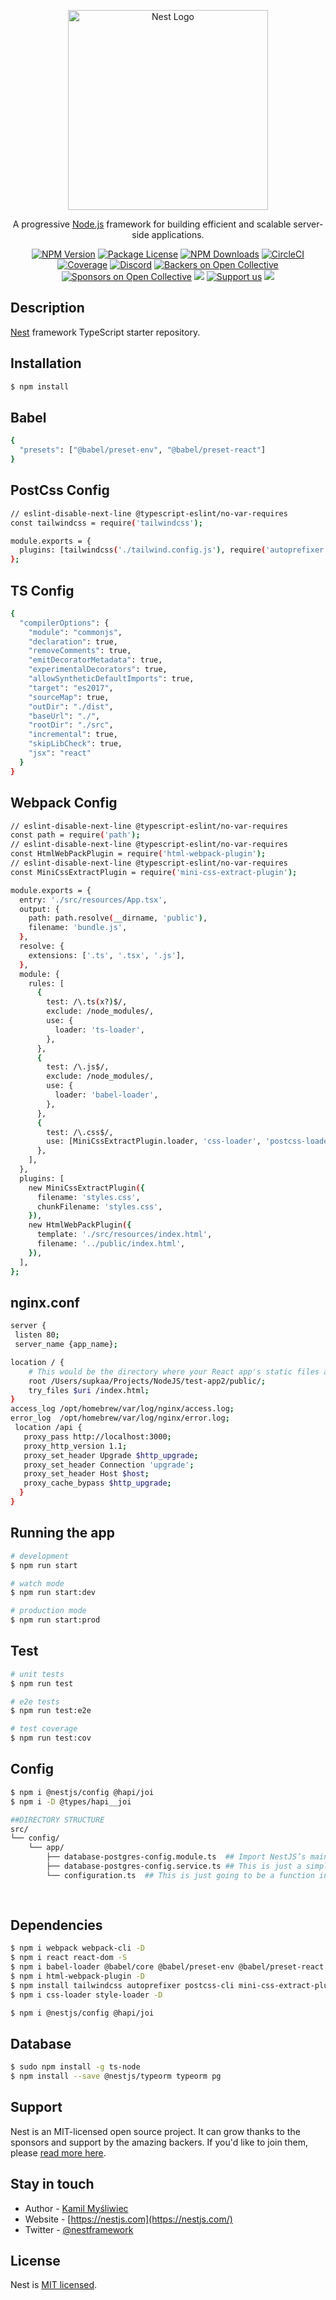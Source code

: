 <p align="center">
  <a href="http://nestjs.com/" target="blank"><img src="https://nestjs.com/img/logo_text.svg" width="320" alt="Nest Logo" /></a>
</p>

[circleci-image]: https://img.shields.io/circleci/build/github/nestjs/nest/master?token=abc123def456
[circleci-url]: https://circleci.com/gh/nestjs/nest

  <p align="center">A progressive <a href="http://nodejs.org" target="_blank">Node.js</a> framework for building efficient and scalable server-side applications.</p>
    <p align="center">
<a href="https://www.npmjs.com/~nestjscore" target="_blank"><img src="https://img.shields.io/npm/v/@nestjs/core.svg" alt="NPM Version" /></a>
<a href="https://www.npmjs.com/~nestjscore" target="_blank"><img src="https://img.shields.io/npm/l/@nestjs/core.svg" alt="Package License" /></a>
<a href="https://www.npmjs.com/~nestjscore" target="_blank"><img src="https://img.shields.io/npm/dm/@nestjs/common.svg" alt="NPM Downloads" /></a>
<a href="https://circleci.com/gh/nestjs/nest" target="_blank"><img src="https://img.shields.io/circleci/build/github/nestjs/nest/master" alt="CircleCI" /></a>
<a href="https://coveralls.io/github/nestjs/nest?branch=master" target="_blank"><img src="https://coveralls.io/repos/github/nestjs/nest/badge.svg?branch=master#9" alt="Coverage" /></a>
<a href="https://discord.gg/G7Qnnhy" target="_blank"><img src="https://img.shields.io/badge/discord-online-brightgreen.svg" alt="Discord"/></a>
<a href="https://opencollective.com/nest#backer" target="_blank"><img src="https://opencollective.com/nest/backers/badge.svg" alt="Backers on Open Collective" /></a>
<a href="https://opencollective.com/nest#sponsor" target="_blank"><img src="https://opencollective.com/nest/sponsors/badge.svg" alt="Sponsors on Open Collective" /></a>
  <a href="https://paypal.me/kamilmysliwiec" target="_blank"><img src="https://img.shields.io/badge/Donate-PayPal-ff3f59.svg"/></a>
    <a href="https://opencollective.com/nest#sponsor"  target="_blank"><img src="https://img.shields.io/badge/Support%20us-Open%20Collective-41B883.svg" alt="Support us"></a>
  <a href="https://twitter.com/nestframework" target="_blank"><img src="https://img.shields.io/twitter/follow/nestframework.svg?style=social&label=Follow"></a>
</p>
  <!--[![Backers on Open Collective](https://opencollective.com/nest/backers/badge.svg)](https://opencollective.com/nest#backer)
  [![Sponsors on Open Collective](https://opencollective.com/nest/sponsors/badge.svg)](https://opencollective.com/nest#sponsor)-->

## Description

[Nest](https://github.com/nestjs/nest) framework TypeScript starter repository.

## Installation

```bash
$ npm install
```

## Babel 

```bash
{
  "presets": ["@babel/preset-env", "@babel/preset-react"]
}
```

## PostCss Config

```bash
// eslint-disable-next-line @typescript-eslint/no-var-requires
const tailwindcss = require('tailwindcss');

module.exports = {
  plugins: [tailwindcss('./tailwind.config.js'), require('autoprefixer')],
};
```

## TS Config

```bash
{
  "compilerOptions": {
    "module": "commonjs",
    "declaration": true,
    "removeComments": true,
    "emitDecoratorMetadata": true,
    "experimentalDecorators": true,
    "allowSyntheticDefaultImports": true,
    "target": "es2017",
    "sourceMap": true,
    "outDir": "./dist",
    "baseUrl": "./",
    "rootDir": "./src",
    "incremental": true,
    "skipLibCheck": true,
    "jsx": "react"
  }
}
```

## Webpack Config

```bash
// eslint-disable-next-line @typescript-eslint/no-var-requires
const path = require('path');
// eslint-disable-next-line @typescript-eslint/no-var-requires
const HtmlWebPackPlugin = require('html-webpack-plugin');
// eslint-disable-next-line @typescript-eslint/no-var-requires
const MiniCssExtractPlugin = require('mini-css-extract-plugin');

module.exports = {
  entry: './src/resources/App.tsx',
  output: {
    path: path.resolve(__dirname, 'public'),
    filename: 'bundle.js',
  },
  resolve: {
    extensions: ['.ts', '.tsx', '.js'],
  },
  module: {
    rules: [
      {
        test: /\.ts(x?)$/,
        exclude: /node_modules/,
        use: {
          loader: 'ts-loader',
        },
      },
      {
        test: /\.js$/,
        exclude: /node_modules/,
        use: {
          loader: 'babel-loader',
        },
      },
      {
        test: /\.css$/,
        use: [MiniCssExtractPlugin.loader, 'css-loader', 'postcss-loader'],
      },
    ],
  },
  plugins: [
    new MiniCssExtractPlugin({
      filename: 'styles.css',
      chunkFilename: 'styles.css',
    }),
    new HtmlWebPackPlugin({
      template: './src/resources/index.html',
      filename: '../public/index.html',
    }),
  ],
};
```

## nginx.conf

```bash
server {
 listen 80;
 server_name {app_name};

location / {
    # This would be the directory where your React app's static files are stored at
    root /Users/supkaa/Projects/NodeJS/test-app2/public/;
    try_files $uri /index.html;
}
access_log /opt/homebrew/var/log/nginx/access.log;
error_log  /opt/homebrew/var/log/nginx/error.log;
 location /api {
   proxy_pass http://localhost:3000;
   proxy_http_version 1.1;
   proxy_set_header Upgrade $http_upgrade;
   proxy_set_header Connection 'upgrade';
   proxy_set_header Host $host;
   proxy_cache_bypass $http_upgrade;
  }
}
```

## Running the app

```bash
# development
$ npm run start

# watch mode
$ npm run start:dev

# production mode
$ npm run start:prod
```

## Test

```bash
# unit tests
$ npm run test

# e2e tests
$ npm run test:e2e

# test coverage
$ npm run test:cov
```

## Config

```bash
$ npm i @nestjs/config @hapi/joi
$ npm i -D @types/hapi__joi

##DIRECTORY STRUCTURE
src/
└── config/
    └── app/
        ├── database-postgres-config.module.ts  ## Import NestJS’s main DatabasePostgresConfigModule and add your validationSchema.
        ├── database-postgres-config.service.ts ## This is just a simple class with getter based class functions.
        └── configuration.ts  ## This is just going to be a function initializing your variables with a name.
        
        
```

## Dependencies 

```bash
$ npm i webpack webpack-cli -D
$ npm i react react-dom -S
$ npm i babel-loader @babel/core @babel/preset-env @babel/preset-react @babel/cli -D
$ npm i html-webpack-plugin -D
$ npm install tailwindcss autoprefixer postcss-cli mini-css-extract-plugin postcss-loader --save-dev
$ npm i css-loader style-loader -D

$ npm i @nestjs/config @hapi/joi
```



## Database 
```bash
$ sudo npm install -g ts-node
$ npm install --save @nestjs/typeorm typeorm pg
```
## Support

Nest is an MIT-licensed open source project. It can grow thanks to the sponsors and support by the amazing backers. If you'd like to join them, please [read more here](https://docs.nestjs.com/support).

## Stay in touch

- Author - [Kamil Myśliwiec](https://kamilmysliwiec.com)
- Website - [https://nestjs.com](https://nestjs.com/)
- Twitter - [@nestframework](https://twitter.com/nestframework)

## License

Nest is [MIT licensed](LICENSE).
